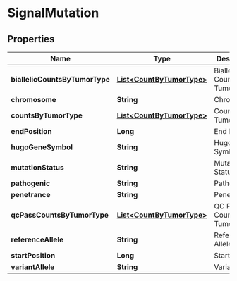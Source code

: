 
# SignalMutation

## Properties
Name | Type | Description | Notes
------------ | ------------- | ------------- | -------------
**biallelicCountsByTumorType** | [**List&lt;CountByTumorType&gt;**](CountByTumorType.md) | Biallelic Counts by Tumor Type |  [optional]
**chromosome** | **String** | Chromosome |  [optional]
**countsByTumorType** | [**List&lt;CountByTumorType&gt;**](CountByTumorType.md) | Counts by Tumor Type |  [optional]
**endPosition** | **Long** | End Position |  [optional]
**hugoGeneSymbol** | **String** | Hugo Gene Symbol |  [optional]
**mutationStatus** | **String** | Mutation Status |  [optional]
**pathogenic** | **String** | Pathogenic |  [optional]
**penetrance** | **String** | Penetrance |  [optional]
**qcPassCountsByTumorType** | [**List&lt;CountByTumorType&gt;**](CountByTumorType.md) | QC Pass Counts by Tumor Type |  [optional]
**referenceAllele** | **String** | Reference Allele |  [optional]
**startPosition** | **Long** | Start Position |  [optional]
**variantAllele** | **String** | Variant Allele |  [optional]




